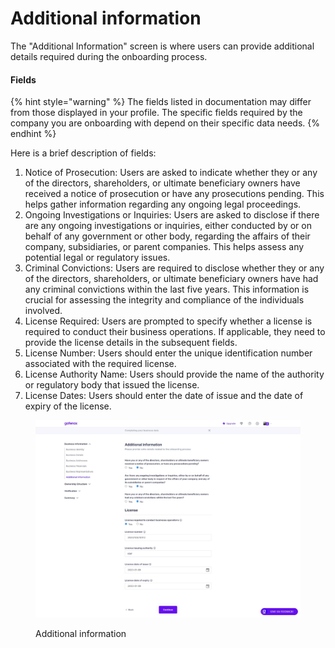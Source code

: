 # Additional information

The "Additional Information" screen is where users can provide additional details required during the onboarding process.

#### Fields

{% hint style="warning" %}
The fields listed in documentation may differ from those displayed in your profile. The specific fields required by the company you are onboarding with depend on their specific data needs.
{% endhint %}

Here is a brief description of fields:

1. Notice of Prosecution: Users are asked to indicate whether they or any of the directors, shareholders, or ultimate beneficiary owners have received a notice of prosecution or have any prosecutions pending. This helps gather information regarding any ongoing legal proceedings.
2. Ongoing Investigations or Inquiries: Users are asked to disclose if there are any ongoing investigations or inquiries, either conducted by or on behalf of any government or other body, regarding the affairs of their company, subsidiaries, or parent companies. This helps assess any potential legal or regulatory issues.
3. Criminal Convictions: Users are required to disclose whether they or any of the directors, shareholders, or ultimate beneficiary owners have had any criminal convictions within the last five years. This information is crucial for assessing the integrity and compliance of the individuals involved.
4. License Required: Users are prompted to specify whether a license is required to conduct their business operations. If applicable, they need to provide the license details in the subsequent fields.
5. License Number: Users should enter the unique identification number associated with the required license.
6. License Authority Name: Users should provide the name of the authority or regulatory body that issued the license.
7. License Dates: Users should enter the date of issue and the date of expiry of the license.

<figure><img src="../../../.gitbook/assets/AdditionalInformationNW.png" alt="Additional information"><figcaption><p>Additional information</p></figcaption></figure>
